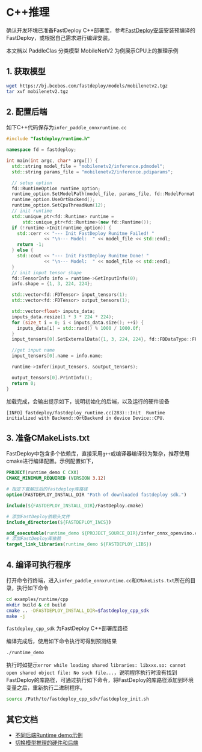 # C++推理

确认开发环境已准备FastDeploy C++部署库，参考[FastDeploy安装](../../build_and_install/)安装预编译的FastDeploy，或根据自己需求进行编译安装。

本文档以 PaddleClas 分类模型 MobileNetV2 为例展示CPU上的推理示例

## 1. 获取模型

```bash
wget https://bj.bcebos.com/fastdeploy/models/mobilenetv2.tgz
tar xvf mobilenetv2.tgz
```

## 2. 配置后端

如下C++代码保存为`infer_paddle_onnxruntime.cc`

``` c++
#include "fastdeploy/runtime.h"

namespace fd = fastdeploy;

int main(int argc, char* argv[]) {
  std::string model_file = "mobilenetv2/inference.pdmodel";
  std::string params_file = "mobilenetv2/inference.pdiparams";

  // setup option
  fd::RuntimeOption runtime_option;
  runtime_option.SetModelPath(model_file, params_file, fd::ModelFormat::PADDLE);
  runtime_option.UseOrtBackend();
  runtime_option.SetCpuThreadNum(12);
  // init runtime
  std::unique_ptr<fd::Runtime> runtime =
      std::unique_ptr<fd::Runtime>(new fd::Runtime());
  if (!runtime->Init(runtime_option)) {
    std::cerr << "--- Init FastDeploy Runitme Failed! "
              << "\n--- Model:  " << model_file << std::endl;
    return -1;
  } else {
    std::cout << "--- Init FastDeploy Runitme Done! "
              << "\n--- Model:  " << model_file << std::endl;
  }
  // init input tensor shape
  fd::TensorInfo info = runtime->GetInputInfo(0);
  info.shape = {1, 3, 224, 224};

  std::vector<fd::FDTensor> input_tensors(1);
  std::vector<fd::FDTensor> output_tensors(1);

  std::vector<float> inputs_data;
  inputs_data.resize(1 * 3 * 224 * 224);
  for (size_t i = 0; i < inputs_data.size(); ++i) {
    inputs_data[i] = std::rand() % 1000 / 1000.0f;
  }
  input_tensors[0].SetExternalData({1, 3, 224, 224}, fd::FDDataType::FP32, inputs_data.data());

  //get input name
  input_tensors[0].name = info.name;

  runtime->Infer(input_tensors, &output_tensors);

  output_tensors[0].PrintInfo();
  return 0;
}
```
加载完成，会输出提示如下，说明初始化的后端，以及运行的硬件设备
```
[INFO] fastdeploy/fastdeploy_runtime.cc(283)::Init	Runtime initialized with Backend::OrtBackend in device Device::CPU.
```

## 3. 准备CMakeLists.txt

FastDeploy中包含多个依赖库，直接采用`g++`或编译器编译较为繁杂，推荐使用cmake进行编译配置。示例配置如下，

```cmake
PROJECT(runtime_demo C CXX)
CMAKE_MINIMUM_REQUIRED (VERSION 3.12)

# 指定下载解压后的fastdeploy库路径
option(FASTDEPLOY_INSTALL_DIR "Path of downloaded fastdeploy sdk.")

include(${FASTDEPLOY_INSTALL_DIR}/FastDeploy.cmake)

# 添加FastDeploy依赖头文件
include_directories(${FASTDEPLOY_INCS})

add_executable(runtime_demo ${PROJECT_SOURCE_DIR}/infer_onnx_openvino.cc)
# 添加FastDeploy库依赖
target_link_libraries(runtime_demo ${FASTDEPLOY_LIBS})
```

## 4. 编译可执行程序

打开命令行终端，进入`infer_paddle_onnxruntime.cc`和`CMakeLists.txt`所在的目录，执行如下命令

```bash
cd examples/runtime/cpp
mkdir build & cd build
cmake .. -DFASTDEPLOY_INSTALL_DIR=$fastdeploy_cpp_sdk
make -j
```

```fastdeploy_cpp_sdk``` 为FastDeploy C++部署库路径

编译完成后，使用如下命令执行可得到预测结果
```bash
./runtime_demo
```
执行时如提示`error while loading shared libraries: libxxx.so: cannot open shared object file: No such file...`，说明程序执行时没有找到FastDeploy的库路径，可通过执行如下命令，将FastDeploy的库路径添加到环境变量之后，重新执行二进制程序。
```bash
source /Path/to/fastdeploy_cpp_sdk/fastdeploy_init.sh
```

## 其它文档

- [不同后端Runtime demo示例](../../../../examples/runtime/README.md)
- [切换模型推理的硬件和后端](../../faq/how_to_change_backend.md)
